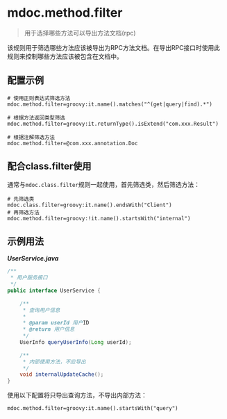 # mdoc.method.filter

> 用于选择哪些方法可以导出方法文档(rpc)

该规则用于筛选哪些方法应该被导出为RPC方法文档。在导出RPC接口时使用此规则来控制哪些方法应该被包含在文档中。

## 配置示例

```properties
# 使用正则表达式筛选方法
mdoc.method.filter=groovy:it.name().matches("^(get|query|find).*")

# 根据方法返回类型筛选
mdoc.method.filter=groovy:it.returnType().isExtend("com.xxx.Result")

# 根据注解筛选方法
mdoc.method.filter=@com.xxx.annotation.Doc
```

## 配合class.filter使用

通常与`mdoc.class.filter`规则一起使用，首先筛选类，然后筛选方法：

```properties
# 先筛选类
mdoc.class.filter=groovy:it.name().endsWith("Client")
# 再筛选方法
mdoc.method.filter=groovy:!it.name().startsWith("internal")
```

## 示例用法

***UserService.java***

```java
/**
 * 用户服务接口
 */
public interface UserService {
    
    /**
     * 查询用户信息
     *
     * @param userId 用户ID
     * @return 用户信息
     */
    UserInfo queryUserInfo(Long userId);
    
    /**
     * 内部使用方法，不应导出
     */
    void internalUpdateCache();
}
```

使用以下配置将只导出查询方法，不导出内部方法：

```properties
mdoc.method.filter=groovy:it.name().startsWith("query")
``` 